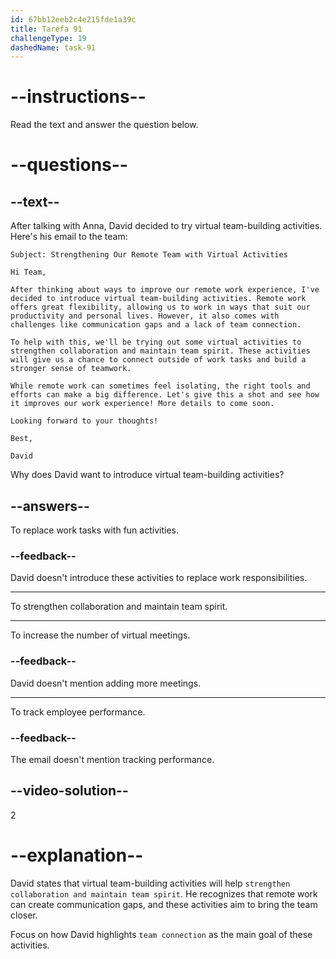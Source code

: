 ```yaml
---
id: 67bb12eeb2c4e215fde1a39c
title: Tarefa 91
challengeType: 19
dashedName: task-91
---
```


<!-- READING -->

# --instructions--

Read the text and answer the question below.

# --questions--

## --text--

After talking with Anna, David decided to try virtual team-building activities. Here's his email to the team:

`Subject: Strengthening Our Remote Team with Virtual Activities`

`Hi Team,`

`After thinking about ways to improve our remote work experience, I've decided to introduce virtual team-building activities. Remote work offers great flexibility, allowing us to work in ways that suit our productivity and personal lives. However, it also comes with challenges like communication gaps and a lack of team connection.`

`To help with this, we'll be trying out some virtual activities to strengthen collaboration and maintain team spirit. These activities will give us a chance to connect outside of work tasks and build a stronger sense of teamwork.`

`While remote work can sometimes feel isolating, the right tools and efforts can make a big difference. Let's give this a shot and see how it improves our work experience! More details to come soon.`

`Looking forward to your thoughts!`

`Best,`

`David`

Why does David want to introduce virtual team-building activities?

## --answers--

To replace work tasks with fun activities.

### --feedback--

David doesn't introduce these activities to replace work responsibilities.

---

To strengthen collaboration and maintain team spirit.

---

To increase the number of virtual meetings.

### --feedback--

David doesn't mention adding more meetings.

---

To track employee performance.

### --feedback--

The email doesn't mention tracking performance.

## --video-solution--

2

# --explanation--

David states that virtual team-building activities will help `strengthen collaboration and maintain team spirit`. He recognizes that remote work can create communication gaps, and these activities aim to bring the team closer.

Focus on how David highlights `team connection` as the main goal of these activities.
